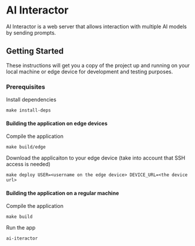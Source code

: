 # AI Interactor

AI Interactor is a web server that allows interaction with multiple AI models by sending prompts.

## Getting Started

These instructions will get you a copy of the project up and running on your local machine or edge device for development and testing purposes.

### Prerequisites

Install dependencies

```````
make install-deps
```````

#### Building the application on edge devices
Compile the application

````
make build/edge
```````

Download the applicaiton to your edge device (take into account that SSH access is needed)

````
make deploy USER=<username on the edge device> DEVICE_URL=<the device url>
````

#### Building the application on a regular machine
Compile the application

````
make build
```````

Run the app

````
ai-iteractor
````

